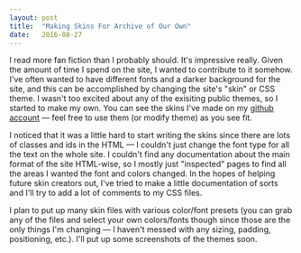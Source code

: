```yaml
---
layout: post
title:  "Making Skins For Archive of Our Own"
date:   2016-08-27
---
```


I read more fan fiction than I probably should. It's impressive really. Given the amount of time I spend on the site, I wanted to contribute to it somehow. I've often wanted to have different fonts and a darker background for the site, and this can be accomplished by changing the site's "skin" or CSS theme. I wasn't too excited about any of the exisiting public themes, so I started to make my own. You can see the skins I've made on my [github account](https://github.com/kar-moore/ao3_skins) — feel free to use them (or modify theme) as you see fit.  

I noticed that it was a little hard to start writing the skins since there are lots of classes and ids in the HTML — I couldn't just change the font type for all the text on the whole site. I couldn't find any documentation about the main format of the site HTML-wise, so I mostly just "inspected" pages to find all the areas I wanted the font and colors changed. In the hopes of helping future skin creators out, I've tried to make a little documentation of sorts and I'll try to add a lot of comments to my CSS files. 

I plan to put up many skin files with various color/font presets (you can grab any of the files and select your own colors/fonts though since those are the only things I'm changing — I haven't messed with any sizing, padding, positioning, etc.). I'll put up some screenshots of the themes soon. 

